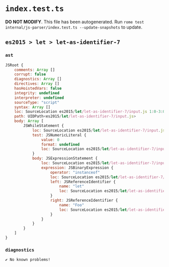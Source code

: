 # `index.test.ts`

**DO NOT MODIFY**. This file has been autogenerated. Run `rome test internal/js-parser/index.test.ts --update-snapshots` to update.

## `es2015 > let > let-as-identifier-7`

### `ast`

```javascript
JSRoot {
	comments: Array []
	corrupt: false
	diagnostics: Array []
	directives: Array []
	hasHoistedVars: false
	integrity: undefined
	interpreter: undefined
	sourceType: "script"
	syntax: Array []
	loc: SourceLocation es2015/let/let-as-identifier-7/input.js 1:0-3:0
	path: UIDPath<es2015/let/let-as-identifier-7/input.js>
	body: Array [
		JSWhileStatement {
			loc: SourceLocation es2015/let/let-as-identifier-7/input.js 1:0-2:14
			test: JSNumericLiteral {
				value: 0
				format: undefined
				loc: SourceLocation es2015/let/let-as-identifier-7/input.js 1:7-1:8
			}
			body: JSExpressionStatement {
				loc: SourceLocation es2015/let/let-as-identifier-7/input.js 1:10-2:14
				expression: JSBinaryExpression {
					operator: "instanceof"
					loc: SourceLocation es2015/let/let-as-identifier-7/input.js 1:10-2:14
					left: JSReferenceIdentifier {
						name: "let"
						loc: SourceLocation es2015/let/let-as-identifier-7/input.js 1:10-1:13 (let)
					}
					right: JSReferenceIdentifier {
						name: "Foo"
						loc: SourceLocation es2015/let/let-as-identifier-7/input.js 2:11-2:14 (Foo)
					}
				}
			}
		}
	]
}
```

### `diagnostics`

```
✔ No known problems!

```
